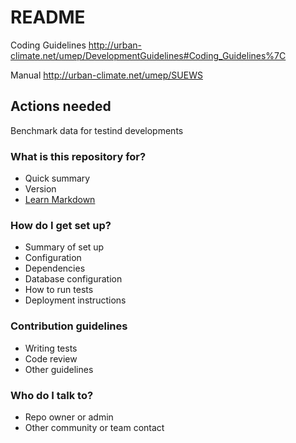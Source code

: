 # README #

Coding Guidelines
http://urban-climate.net/umep/DevelopmentGuidelines#Coding_Guidelines%7C

Manual
http://urban-climate.net/umep/SUEWS

## Actions needed ##

Benchmark data for testind developments

### What is this repository for? ###

* Quick summary
* Version
* [Learn Markdown](https://bitbucket.org/tutorials/markdowndemo)

### How do I get set up? ###

* Summary of set up
* Configuration
* Dependencies
* Database configuration
* How to run tests
* Deployment instructions

### Contribution guidelines ###

* Writing tests
* Code review
* Other guidelines

### Who do I talk to? ###

* Repo owner or admin
* Other community or team contact